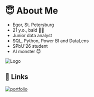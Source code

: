 # 😇 About Me
- Egor, St. Petersburg
- 21 y.o., bald 👨‍🦲 
- Junior data analyst
- SQL, Python, Power BI and DataLens
- SPbU'26 student
- AI monster 😈
  
![Logo](https://placecats.com/350/250?fit=contain&position=top
)

## 🔗 Links
[![portfolio](https://img.shields.io/badge/my_portfolio-000?style=for-the-badge&logo=ko-fi&logoColor=white)](https://katherineoelsner.com/)
